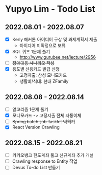 # Yupyo Lim - Todo List

## 2022.08.01 - 2022.08.07
 - [x] Kerly 해커톤 아이디어 구상 및 과제계획서 제출
   - 아이디어 미확정으로 보류
 - [x] SQL 퀴즈 1문제 풀기
   - http://www.gurubee.net/lecture/2956
 - [ ] ~~장애대응 시나리오 작성~~
 - [x] 용도별 신용카드 발급 신청
   - 고정지출: 삼성 모니모카드
   - 생활비/식대: 현대 ZFamily

## 2022.08.08 - 2022.08.14
 - [ ] 알고리즘 1문제 풀기
 - [x] 모니모카드 -> 고정지출 전체 자동이체
 - [ ] ~~Spring batch-job-tasklet 익히기~~
 - [x] React Version Crawling

## 2022.08.15 - 2022.08.21
 - [ ] 카카오뱅크 한도계좌 풀고 신규계좌 추가 개설
 - [ ] Crawling response to Entity 작업
 - [ ] Devus To-do List 만들기
